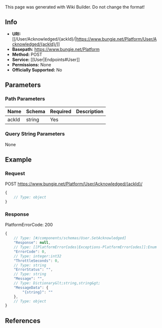 <span class="wiki-builder">This page was generated with Wiki Builder. Do not change the format!</span>

## Info


* **URI:** [[/User/Acknowledged/{ackId}/|https://www.bungie.net/Platform/User/Acknowledged/{ackId}/]]
* **Basepath:** https://www.bungie.net/Platform
* **Method:** POST
* **Service:** [[User|Endpoints#User]]
* **Permissions:** None
* **Officially Supported:** No

## Parameters
### Path Parameters
Name | Schema | Required | Description
---- | ------ | -------- | -----------
ackId | string | Yes | 

### Query String Parameters
None

## Example
### Request
POST https://www.bungie.net/Platform/User/Acknowledged/{ackId}/
```javascript
{
    // Type: object
}

```

### Response
PlatformErrorCode: 200
```javascript
{
    // Type: [#/components/schemas/User.SetAcknowledged]
    "Response": null,
    // Type: [[PlatformErrorCodes|Exceptions-PlatformErrorCodes]]:Enum
    "ErrorCode": 0,
    // Type: integer:int32
    "ThrottleSeconds": 0,
    // Type: string
    "ErrorStatus": "",
    // Type: string
    "Message": "",
    // Type: Dictionary&lt;string,string&gt;
    "MessageData": {
        "{string}": ""
    },
    // Type: object
}

```

## References
